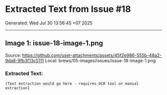 # Extracted Text from Issue #18

Generated: Wed Jul 30 13:56:45 +07 2025

---
## Image 1: issue-18-image-1.png
Source: https://github.com/user-attachments/assets/45f2e986-555b-48a2-9da8-9fb3f13c5111
Local: brews/05-images/issues/issue-18-image-1.png

### Extracted Text:
```
[Text extraction would go here - requires OCR tool or manual extraction]
```

